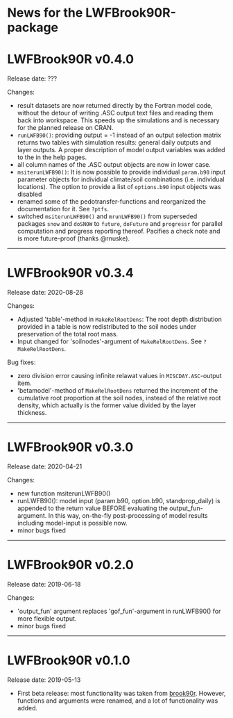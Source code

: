 News for the LWFBrook90R-package
================

# LWFBrook90R v0.4.0
Release date: ???

Changes:

- result datasets are now returned directly by the Fortran model code, without the detour of writing
  .ASC output text files and reading them back into workspace. This speeds up the simulations and is
  necessary for the planned release on CRAN.
- `runLWFB90()`: providing output = -1 instead of an output selection matrix returns two tables with
  simulation results: general daily outputs and layer outputs. A proper description 
  of model output variables was added to the in the help pages.
- all column names of the .ASC output objects are now in lower case.
- `msiterunLWFB90()`: It is now possible to provide individual `param.b90` input parameter objects for
  individual climate/soil combinations (i.e. individual locations). The option to provide a list of
  `options.b90` input objects was disabled
- renamed some of the pedotransfer-functions and reorganized the documentation for it. See `?ptfs`.
- switched `msiterunLWFB90()` and `mrunLWFB90()` from superseded packages `snow` and `doSNOW` to `future`, `doFuture` and `progressr` for parallel computation and progress reporting thereof. Pacifies a check note and is more future-proof (thanks @rnuske).

----

# LWFBrook90R v0.3.4
Release date: 2020-08-28

Changes:

- Adjusted 'table'-method in `MakeRelRootDens`: The root depth distribution provided in a table is now redistributed to the soil nodes under preservation of the total root mass.
- Input changed for 'soilnodes'-argument of `MakeRelRootDens`. See `?MakeRelRootDens`.

Bug fixes:

- zero division error causing infinite relawat values in `MISCDAY.ASC`-output item.
- 'betamodel'-method of `MakeRelRootDens` returned the increment of the cumulative root proportion at the soil nodes, instead of the relative root density, which actually is the former value divided by the layer thickness.

----

# LWFBrook90R v0.3.0
Release date: 2020-04-21

Changes:

- new function msiterunLWFB90()
- runLWFB90(): model input (param.b90, option.b90, standprop_daily) is appended
	to the return value BEFORE evaluating the output_fun-argument. In this way,
	on-the-fly post-processing of model results including model-input is possible now.
- minor bugs fixed

----

# LWFBrook90R v0.2.0
Release date: 2019-06-18

Changes:

- 'output_fun' argument replaces 'gof_fun'-argument in runLWFB90() for more flexible output.
- minor bugs fixed

----

# LWFBrook90R v0.1.0
Release date: 2019-05-13

- First beta release: most functionality was taken from [brook90r](https://doi.org/10.5281/zenodo.1433677). However, functions and arguments were renamed, and a lot of functionality was added.
